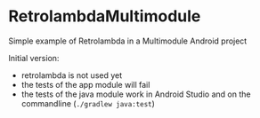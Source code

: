 # RetrolambdaMultimodule
Simple example of Retrolambda in a Multimodule Android project

Initial version:
- retrolambda is not used yet
- the tests of the app module will fail
- the tests of the java module work in Android Studio and on the commandline (`./gradlew java:test`)
